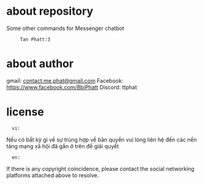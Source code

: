 # about repository
 Some other commands for Messenger chatbot 
 
		 Tan Phatt:3
# about author 
  gmail: contact.me.phat@gmail.com 
  Facebook: https://www.facebook.com/BbiPhatt
  Discord: ttphat  
# license 
      vi:
 Nếu có bất kỳ gì về sự trùng hợp về bản quyền vui lòng liên hệ đến các nền tảng mạng xã hội đã gắn ở trên để giải quyết 

      en: 
If there is any copyright coincidence, please contact the social networking platforms attached above to resolve.
